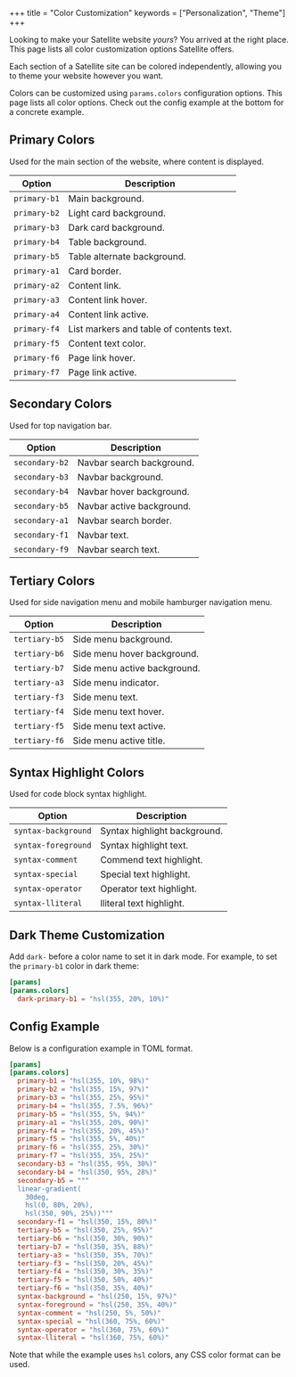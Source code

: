 +++
title = "Color Customization"
keywords = ["Personalization", "Theme"]
+++

Looking to make your Satellite website _yours_?
You arrived at the right place.
This page lists all color customization options Satellite offers.

Each section of a Satellite site can be colored independently, allowing you to
theme your website however you want.

Colors can be customized using `params.colors` configuration options.
This page lists all color options.
Check out the config example at the bottom for a concrete example.

## Primary Colors

Used for the main section of the website, where content is displayed.

| Option       | Description                              |
| ------------ | ---------------------------------------- |
| `primary-b1` | Main background.                         |
| `primary-b2` | Light card background.                   |
| `primary-b3` | Dark card background.                    |
| `primary-b4` | Table background.                        |
| `primary-b5` | Table alternate background.              |
| `primary-a1` | Card border.                             |
| `primary-a2` | Content link.                            |
| `primary-a3` | Content link hover.                      |
| `primary-a4` | Content link active.                     |
| `primary-f4` | List markers and table of contents text. |
| `primary-f5` | Content text color.                      |
| `primary-f6` | Page link hover.                         |
| `primary-f7` | Page link active.                        |

## Secondary Colors

Used for top navigation bar.

| Option         | Description               |
| -------------- | ------------------------- |
| `secondary-b2` | Navbar search background. |
| `secondary-b3` | Navbar background.        |
| `secondary-b4` | Navbar hover background.  |
| `secondary-b5` | Navbar active background. |
| `secondary-a1` | Navbar search border.     |
| `secondary-f1` | Navbar text.              |
| `secondary-f9` | Navbar search text.       |

## Tertiary Colors

Used for side navigation menu and mobile hamburger navigation menu.

| Option        | Description                  |
| ------------- | ---------------------------- |
| `tertiary-b5` | Side menu background.        |
| `tertiary-b6` | Side menu hover background.  |
| `tertiary-b7` | Side menu active background. |
| `tertiary-a3` | Side menu indicator.         |
| `tertiary-f3` | Side menu text.              |
| `tertiary-f4` | Side menu text hover.        |
| `tertiary-f5` | Side menu text active.       |
| `tertiary-f6` | Side menu active title.      |

## Syntax Highlight Colors

Used for code block syntax highlight.

| Option              | Description                  |
| ------------------- | ---------------------------- |
| `syntax-background` | Syntax highlight background. |
| `syntax-foreground` | Syntax highlight text.       |
| `syntax-comment`    | Commend text highlight.      |
| `syntax-special`    | Special text highlight.      |
| `syntax-operator`   | Operator text highlight.     |
| `syntax-lliteral`   | lliteral text highlight.     |

## Dark Theme Customization

Add `dark-` before a color name to set it in dark mode.
For example, to set the `primary-b1` color in dark theme:

```toml
[params]
[params.colors]
  dark-primary-b1 = "hsl(355, 20%, 10%)"
```

## Config Example

Below is a configuration example in TOML format.

```toml
[params]
[params.colors]
  primary-b1 = "hsl(355, 10%, 98%)"
  primary-b2 = "hsl(355, 15%, 97%)"
  primary-b3 = "hsl(355, 25%, 95%)"
  primary-b4 = "hsl(355, 7.5%, 96%)"
  primary-b5 = "hsl(355, 5%, 94%)"
  primary-a1 = "hsl(355, 20%, 90%)"
  primary-f4 = "hsl(355, 20%, 45%)"
  primary-f5 = "hsl(355, 5%, 40%)"
  primary-f6 = "hsl(355, 25%, 30%)"
  primary-f7 = "hsl(355, 35%, 25%)"
  secondary-b3 = "hsl(355, 95%, 30%)"
  secondary-b4 = "hsl(350, 95%, 28%)"
  secondary-b5 = """
  linear-gradient(
    30deg,
    hsl(0, 80%, 20%),
    hsl(350, 90%, 25%))"""
  secondary-f1 = "hsl(350, 15%, 80%)"
  tertiary-b5 = "hsl(350, 25%, 95%)"
  tertiary-b6 = "hsl(350, 30%, 90%)"
  tertiary-b7 = "hsl(350, 35%, 88%)"
  tertiary-a3 = "hsl(350, 35%, 70%)"
  tertiary-f3 = "hsl(350, 20%, 45%)"
  tertiary-f4 = "hsl(350, 30%, 35%)"
  tertiary-f5 = "hsl(350, 50%, 40%)"
  tertiary-f6 = "hsl(350, 35%, 40%)"
  syntax-background = "hsl(250, 15%, 97%)"
  syntax-foreground = "hsl(250, 35%, 40%)"
  syntax-comment = "hsl(250, 5%, 50%)"
  syntax-special = "hsl(360, 75%, 60%)"
  syntax-operator = "hsl(360, 75%, 60%)"
  syntax-lliteral = "hsl(360, 75%, 60%)"
```

Note that while the example uses `hsl` colors, any CSS color format can be used.
